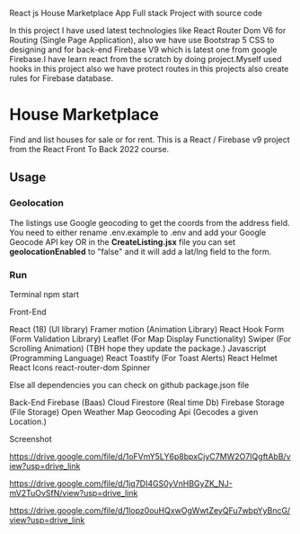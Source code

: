 React js House Marketplace App Full stack Project with source code


In this project I have used latest technologies like React Router Dom V6 for Routing (Single Page Application), also we have use Bootstrap 5 CSS to designing and for back-end Firebase V9 which is latest one from google Firebase.I have learn react from the scratch by doing project.Myself used hooks in this project also we have protect routes in this projects also create rules for Firebase database.


# House Marketplace

Find and list houses for sale or for rent. This is a React / Firebase v9 project from the React Front To Back 2022 course.

## Usage

### Geolocation

The listings use Google geocoding to get the coords from the address field. You need to either rename .env.example to .env and add your Google Geocode API key OR in the **CreateListing.jsx** file you can set **geolocationEnabled** to "false" and it will add a lat/lng field to the form.

### Run

Terminal
npm start


Front-End

React (18) (UI library)
Framer motion (Animation Library)
React Hook Form (Form Validation Library)
Leaflet (For Map Display Functionality)
Swiper (For Scrolling Animation) (TBH hope they update the package.)
Javascript (Programming Language)
React Toastify (For Toast Alerts)
React Helmet 
React Icons
react-router-dom
Spinner

Else all dependencies you can check on github package.json file

Back-End
Firebase (Baas)
Cloud Firestore (Real time Db)
Firebase Storage (File Storage)
Open Weather Map Geocoding Api (Gecodes a given Location.)

Screenshot

https://drive.google.com/file/d/1oFVmY5LY6p8bpxCjyC7MW2O7IQgftAbB/view?usp=drive_link

https://drive.google.com/file/d/1jq7DI4GS0yVnHBGyZK_NJ-mV2TuOvSfN/view?usp=drive_link

https://drive.google.com/file/d/1lopz0ouHQxwOgWwtZeyQFu7wbpYyBncG/view?usp=drive_link